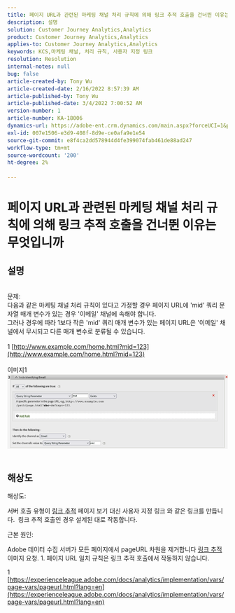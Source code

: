 ```yaml
---
title: 페이지 URL과 관련된 마케팅 채널 처리 규칙에 의해 링크 추적 호출을 건너뛴 이유는 무엇입니까
description: 설명
solution: Customer Journey Analytics,Analytics
product: Customer Journey Analytics,Analytics
applies-to: Customer Journey Analytics,Analytics
keywords: KCS,마케팅 채널, 처리 규칙, 사용자 지정 링크
resolution: Resolution
internal-notes: null
bug: false
article-created-by: Tony Wu
article-created-date: 2/16/2022 8:57:39 AM
article-published-by: Tony Wu
article-published-date: 3/4/2022 7:00:52 AM
version-number: 1
article-number: KA-18006
dynamics-url: https://adobe-ent.crm.dynamics.com/main.aspx?forceUCI=1&pagetype=entityrecord&etn=knowledgearticle&id=ef031979-068f-ec11-b400-00224804afa7
exl-id: 007e1506-e3d9-408f-8d9e-ce0afa9e1e54
source-git-commit: e8f4ca2dd578944d4fe399074fab461de88ad247
workflow-type: tm+mt
source-wordcount: '200'
ht-degree: 2%

---
```


# 페이지 URL과 관련된 마케팅 채널 처리 규칙에 의해 링크 추적 호출을 건너뛴 이유는 무엇입니까

## 설명

 
<br>문제:
<br>다음과 같은 마케팅 채널 처리 규칙이 있다고 가정할 경우 페이지 URL에 &#39;mid&#39; 쿼리 문자열 매개 변수가 있는 경우 &#39;이메일&#39; 채널에 속해야 합니다.
<br>그러나 경우에 따라 1보다 작은 &#39;mid&#39; 쿼리 매개 변수가 있는 페이지 URL은 &#39;이메일&#39; 채널에서 무시되고 다른 매개 변수로 분류될 수 있습니다.
<br> 
<br>1 [http://www.example.com/home.html?mid=123](http://www.example.com/home.html?mid=123)
<br> 
<br>이미지1
<br>![](assets/___0a52cf71-078f-ec11-b400-00224804afa7___.png)
<br> 

## 해상도




해상도:

서버 호출 유형이 [링크 추적](https://experienceleague.adobe.com/docs/analytics/implementation/vars/functions/tl-method.html?lang=en) 페이지 보기 대신 사용자 지정 링크 와 같은 링크를 만듭니다.  링크 추적 호출인 경우 설계된 대로 작동합니다.



근본 원인:

Adobe 데이터 수집 서버가 모든 페이지에서 pageURL 차원을 제거합니다 [링크 추적](https://experienceleague.adobe.com/docs/analytics/implementation/vars/functions/tl-method.html?lang=en) 이미지 요청. 1. 페이지 URL 일치 규칙은 링크 추적 호출에서 작동하지 않습니다.

1 [https://experienceleague.adobe.com/docs/analytics/implementation/vars/page-vars/pageurl.html?lang=en](https://experienceleague.adobe.com/docs/analytics/implementation/vars/page-vars/pageurl.html?lang=en)
